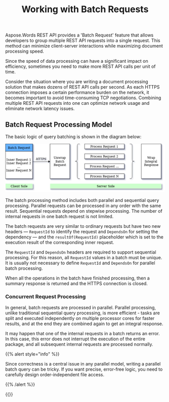﻿---
title: "Working with Batch Requests"
type: docs
url: /batch/
description: "Working with Batch Requests."
weight: 10
---

Aspose.Words REST API provides a 'Batch Request' feature that allows developers to group multiple REST API requests into a single request. This method can minimize client-server interactions while maximizing document processing speed.

Since the speed of data processing can have a significant impact on efficiency, sometimes you need to make more REST API calls per unit of time.

Consider the situation where you are writing a document processing solution that makes dozens of REST API calls per second. As each HTTPS connection imposes a certain performance burden on the network, it becomes important to avoid time-consuming TCP negotiations. Combining multiple REST API requests into one can optimize network usage and eliminate network latency issues.

## Batch Request Processing Model

The basic logic of query batching is shown in the diagram below:

![batch.png](batch.png)

The batch processing method includes both parallel and sequential query processing. Parallel requests can be processed in any order with the same result. Sequential requests depend on stepwise processing. The number of internal requests in one batch request is not limited.

The batch requests are very similar to ordinary requests but have two new headers — `RequestId` to identify the request and `DependsOn` for setting the dependency — and the `resultOf(RequestId)` placeholder which is set to the execution result of the corresponding inner request.

The `RequestId` and `DependsOn` headers are required to support sequential processing. For this reason, all `RequestId` values ​​in a batch must be unique. It is usually not necessary to define `RequestId` and `DependsOn` for parallel batch processing.

When all the operations in the batch have finished processing, then a summary response is returned and the HTTPS connection is closed.

### Concurrent Request Processing

In general, batch requests are processed in parallel. Parallel processing, unlike traditional sequential query processing, is more efficient - tasks are split and executed independently on multiple processor cores for faster results, and at the end they are combined again to get an integral response.

It may happen that one of the internal requests in a batch returns an error. In this case, this error does not interrupt the execution of the entire package, and all subsequent internal requests are processed normally.

{{% alert style="info" %}}

Since correctness is a central issue in any parallel model, writing a parallel batch query can be tricky. If you want precise, error-free logic, you need to carefully design order-independent file access.

{{% /alert %}}


{{<list-children-pages>}}
